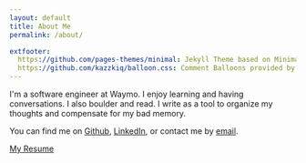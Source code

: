 ```yaml
---
layout: default
title: About Me
permalink: /about/

extfooter:
  https://github.com/pages-themes/minimal: Jekyll Theme based on Minimal by orderedlist
  https://github.com/kazzkiq/balloon.css: Comment Balloons provided by Balloon.css by kazzkiq
---
```


I'm a software engineer at Waymo. I enjoy learning and having conversations. I also boulder and read. I write as a tool to organize my thoughts and compensate for my bad memory.

You can find me on
<a href="https://github.com/jiang-it">Github</a>,
<a href="https://www.linkedin.com/in/thomasrjiang">LinkedIn</a>,
or contact me by <a href="mailto:thomas.r.jiang+website@gmail.com">email</a>.

<a href="{{ site.baseurl }}/files/Resume.pdf">My Resume</a>
